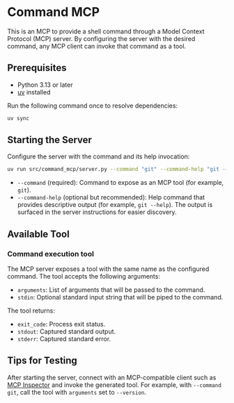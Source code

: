 # Command MCP

This is an MCP to provide a shell command through a Model Context Protocol (MCP) server. By configuring the server with the desired command, any MCP client can invoke that command as a tool.

## Prerequisites

- Python 3.13 or later
- [uv](https://github.com/astral-sh/uv) installed

Run the following command once to resolve dependencies:

```bash
uv sync
```

## Starting the Server

Configure the server with the command and its help invocation:

```bash
uv run src/command_mcp/server.py --command "git" --command-help "git --help"
```

- `--command` (required): Command to expose as an MCP tool (for example, `git`).
- `--command-help` (optional but recommended): Help command that provides descriptive output (for example, `git --help`). The output is surfaced in the server instructions for easier discovery.

## Available Tool

### Command execution tool

The MCP server exposes a tool with the same name as the configured command. The tool accepts the following arguments:

- `arguments`: List of arguments that will be passed to the command.
- `stdin`: Optional standard input string that will be piped to the command.

The tool returns:

- `exit_code`: Process exit status.
- `stdout`: Captured standard output.
- `stderr`: Captured standard error.

## Tips for Testing

After starting the server, connect with an MCP-compatible client such as [MCP Inspector](https://github.com/modelcontextprotocol/inspector) and invoke the generated tool. For example, with `--command git`, call the tool with `arguments` set to `--version`.

